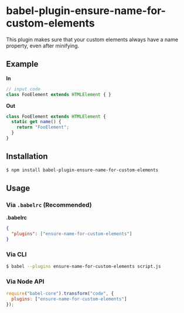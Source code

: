 # babel-plugin-ensure-name-for-custom-elements

This plugin makes sure that your custom elements always have a name property, even after minifying.

## Example

**In**

```js
// input code
class FooElement extends HTMLElement { }
```

**Out**

```js
class FooElement extends HTMLElement {
  static get name() {
    return "FooElement";
  }
}
```

## Installation

```sh
$ npm install babel-plugin-ensure-name-for-custom-elements
```

## Usage

### Via `.babelrc` (Recommended)

**.babelrc**

```json
{
  "plugins": ["ensure-name-for-custom-elements"]
}
```

### Via CLI

```sh
$ babel --plugins ensure-name-for-custom-elements script.js
```

### Via Node API

```javascript
require("babel-core").transform("code", {
  plugins: ["ensure-name-for-custom-elements"]
});
```
